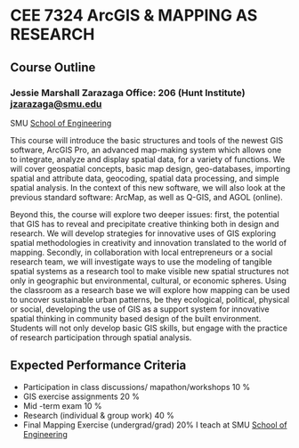 # CEE 7324 ArcGIS & MAPPING AS RESEARCH
## Course Outline
### Jessie Marshall Zarazaga		                Office: 206 (Hunt Institute)  jzarazaga@smu.edu
SMU [School of Engineering](https://www.smu.edu/Lyle/Departments/CEE/People/Faculty/ZarazagaJessie)


This course will introduce the basic structures and tools of the newest GIS software, ArcGIS Pro, an advanced map-making system which allows one to integrate, analyze and display spatial data, for a variety of functions. We will cover geospatial concepts, basic map design, geo-databases, importing spatial and attribute data, geocoding, spatial data processing, and simple spatial analysis. In the context of this new software, we will also look at the previous standard software: ArcMap, as well as Q-GIS, and AGOL (online). 

Beyond this, the course will explore two deeper issues: first, the potential that GIS has to reveal and precipitate creative thinking both in design and research. We will develop strategies for innovative uses of GIS exploring spatial methodologies in creativity and innovation translated to the world of mapping.  Secondly, in collaboration with local entrepreneurs or a social research team, we will investigate ways to use the modeling of tangible spatial systems as a research tool to make visible new spatial structures not only in geographic but environmental, cultural, or economic spheres. Using the classroom as a research base we will explore how mapping can be used to uncover sustainable urban patterns, be they ecological, political, physical or social, developing the use of GIS as a support system for innovative spatial thinking in community based design of the built environment.  Students will not only develop basic GIS skills, but engage with the practice of research participation through spatial analysis.

## Expected Performance Criteria
- Participation in class discussions/ mapathon/workshops		10 %
- GIS exercise assignments					20 %
- Mid -term exam 						10 % 
- Research (individual & group work) 				40 % 
- Final Mapping Exercise (undergrad/grad)			20%
I teach at SMU [School of Engineering](https://www.smu.edu/Lyle/Departments/CEE/People/Faculty/ZarazagaJessie)

